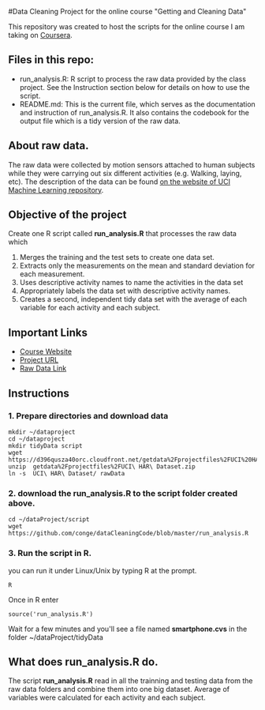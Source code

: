 #Data Cleaning Project for the online course "Getting and Cleaning Data"

This repository was created to host the scripts for the online course I am taking on [Coursera](www.coursera.com). 
## Files in this repo:

* run_analysis.R: R script to process the raw data provided by the class project. See the Instruction section below for details on how to use the script.  
* README.md: This is the current file, which serves as the documentation and instruction of run_analysis.R. It also contains the codebook for the output file which is a tidy version of the raw data.

## About raw data.

The raw data were collected by motion sensors attached to human subjects while they were carrying out six different activities (e.g. Walking, laying, etc). The description of the data can be found [on the website of UCI Machine Learning repository](http://archive.ics.uci.edu/ml/datasets/Human+Activity+Recognition+Using+Smartphones).

## Objective of the project

Create one R script called **run_analysis.R** that processes the raw data which 

1. Merges the training and the test sets to create one data set.
2. Extracts only the measurements on the mean and standard deviation for each measurement. 
3. Uses descriptive activity names to name the activities in the data set
4. Appropriately labels the data set with descriptive activity names. 
5. Creates a second, independent tidy data set with the average of each variable for each activity and each subject. 

## Important Links

* [Course Website](https://class.coursera.org/getdata-002)
* [Project URL](https://class.coursera.org/getdata-002/human_grading)
* [Raw Data Link](https://d396qusza40orc.cloudfront.net/getdata%2Fprojectfiles%2FUCI%20HAR%20Dataset.zip)


## Instructions

### 1. Prepare directories and download data 
    
    mkdir ~/dataproject
    cd ~/dataproject
    mkdir tidyData script
    wget https://d396qusza40orc.cloudfront.net/getdata%2Fprojectfiles%2FUCI%20HAR%20Dataset.zip
    unzip  getdata%2Fprojectfiles%2FUCI\ HAR\ Dataset.zip
    ln -s  UCI\ HAR\ Dataset/ rawData

### 2. download the **run_analysis.R** to the script folder created above.

    cd ~/dataProject/script
    wget https://github.com/conge/dataCleaningCode/blob/master/run_analysis.R

### 3. Run the script in R.

  you can run it under Linux/Unix by typing R at the prompt. 

    R
  
Once in R enter

    source('run_analysis.R')

Wait for a few minutes and you'll see a file named **smartphone.cvs** in the folder ~/dataProject/tidyData

## What does **run_analysis.R** do.

The script **run_analysis.R** read in all the trainning and testing data from the raw data folders and combine them into one big dataset. Average of variables were calculated for each activity and each subject.



